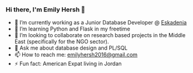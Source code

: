 ### Hi there, I'm Emily Hersh 👋


- 🔭 I’m currently working as a Junior Database Developer @ [Eskadenia](https://www.eskadenia.com) 
- 🌱 I’m learning Python and Flask in my freetime
- 👯 I’m looking to collaborate on research based projects in the Middle East (specifically for the NGO sector). 
- 💬 Ask me about database design and PL/SQL
- 📫 How to reach me: emilyhersh2016@gmail.com
- ⚡ Fun fact: American Expat living in Jordan 

